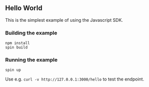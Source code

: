 ## Hello World 

This is the simplest example of using the Javascript SDK.

### Building the example

```console
npm install
spin build
```

### Running the example

```console
spin up
```

Use e.g. `curl -v http://127.0.0.1:3000/hello` to test the endpoint.
